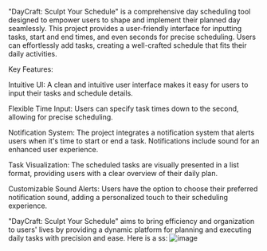 "DayCraft: Sculpt Your Schedule" is a comprehensive day scheduling tool designed to empower users to shape and implement their planned day seamlessly. This project provides a user-friendly interface for inputting tasks, start and end times, and even seconds for precise scheduling. Users can effortlessly add tasks, creating a well-crafted schedule that fits their daily activities.

Key Features:

Intuitive UI: A clean and intuitive user interface makes it easy for users to input their tasks and schedule details.

Flexible Time Input: Users can specify task times down to the second, allowing for precise scheduling.

Notification System: The project integrates a notification system that alerts users when it's time to start or end a task. Notifications include sound for an enhanced user experience.

Task Visualization: The scheduled tasks are visually presented in a list format, providing users with a clear overview of their daily plan.

Customizable Sound Alerts: Users have the option to choose their preferred notification sound, adding a personalized touch to their scheduling experience.

"DayCraft: Sculpt Your Schedule" aims to bring efficiency and organization to users' lives by providing a dynamic platform for planning and executing daily tasks with precision and ease.
Here is a ss:
![image](https://github.com/harshag212001/DayCraft-Itenary_Scheduler/assets/132407009/d2d7453d-5be5-425a-b97e-bdbd8a3ea045)
